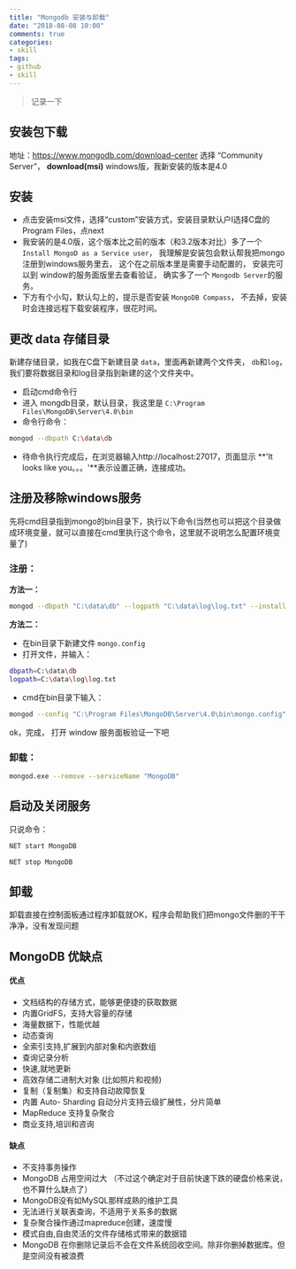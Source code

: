 ```yaml
---
title: "Mongodb 安装与卸载"
date: "2018-08-08 10:00"
comments: true
categories:
- skill
tags:
- github
- skill
---
```


> 记录一下
<!-- more -->

## 安装包下载
地址：https://www.mongodb.com/download-center
选择 “Community Server”， **download(msi)**
windows版，我新安装的版本是4.0

## 安装
- 点击安装msi文件，选择“custom”安装方式，安装目录默认户I选择C盘的Program Files，点next
- 我安装的是4.0版，这个版本比之前的版本（和3.2版本对比）多了一个 `Install MongoD as a Service user`，
我理解是安装包会默认帮我把mongo注册到windows服务里去，
这个在之前版本里是需要手动配置的，
安装完可以到 window的服务面版里去查看验证，
确实多了一个 `Mongodb Server`的服务。
- 下方有个小勾，默认勾上的，提示是否安装 `MongoDB Compass`，
不去掉，安装时会连接远程下载安装程序，很花时间。

## 更改 data 存储目录
新建存储目录，如我在C盘下新建目录 `data`，里面再新建两个文件夹， `db`和`log`，
我们要将数据目录和log目录指到新建的这个文件夹中。

- 启动cmd命令行
- 进入 mongdb目录，默认目录，我这里是 `C:\Program Files\MongoDB\Server\4.0\bin`
- 命令行命令：
``` bash
mongod --dbpath C:\data\db
```
- 待命令执行完成后，在浏览器输入http://localhost:27017，页面显示 **'It looks like you。。。'**表示设置正确，连接成功。


## 注册及移除windows服务
先将cmd目录指到mongo的bin目录下，执行以下命令(当然也可以把这个目录做成环境变量，就可以直接在cmd里执行这个命令，这里就不说明怎么配置环境变量了)
### 注册：
**方法一：**
``` bash
mongod --dbpath "C:\data\db" --logpath "C:\data\log\log.txt" --install --serviceName "MongoDB"
```
**方法二：**
- 在bin目录下新建文件 `mongo.config`
- 打开文件，并输入：
``` bash
dbpath=C:\data\db
logpath=C:\data\log\log.txt
```
- cmd在bin目录下输入：
``` bash
mongod --config "C:\Program Files\MongoDB\Server\4.0\bin\mongo.config" --install --serviceName "MongoDB"
```
ok，完成，
打开 window 服务面板验证一下吧


### 卸载：
```bash
mongod.exe --remove --serviceName "MongoDB"
```


## 启动及关闭服务
只说命令：
``` bash
NET start MongoDB
```
``` bash
NET stop MongoDB
```

## 卸载
卸载直接在控制面板通过程序卸载就OK，程序会帮助我们把mongo文件删的干干净净，没有发现问题


## MongoDB 优缺点
#### 优点
- 文档结构的存储方式，能够更便捷的获取数据
- 内置GridFS，支持大容量的存储
- 海量数据下，性能优越
- 动态查询
- 全索引支持,扩展到内部对象和内嵌数组
- 查询记录分析
- 快速,就地更新
- 高效存储二进制大对象 (比如照片和视频)
- 复制（复制集）和支持自动故障恢复
- 内置 Auto- Sharding 自动分片支持云级扩展性，分片简单
- MapReduce 支持复杂聚合
- 商业支持,培训和咨询

#### 缺点
- 不支持事务操作
- MongoDB 占用空间过大 （不过这个确定对于目前快速下跌的硬盘价格来说，也不算什么缺点了）
- MongoDB没有如MySQL那样成熟的维护工具
- 无法进行关联表查询，不适用于关系多的数据
- 复杂聚合操作通过mapreduce创建，速度慢
- 模式自由,自由灵活的文件存储格式带来的数据错
- MongoDB 在你删除记录后不会在文件系统回收空间。除非你删掉数据库。但是空间没有被浪费